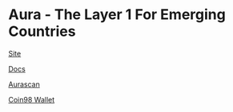 # Aura - The Layer 1 For Emerging Countries

[Site](https://aura.network/)

[Docs](https://docs.aura.network/)

[Aurascan](https://aurascan.io)

[Coin98 Wallet](https://wallet.coin98.com/)

